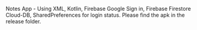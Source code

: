 Notes App - Using XML, Kotlin, Firebase Google Sign in, Firebase Firestore Cloud-DB, SharedPreferences for login status. Please find the apk in the release folder.
